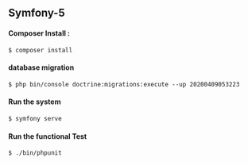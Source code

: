 ## Symfony-5


#### Composer Install : 

    $ composer install

#### database migration

    $ php bin/console doctrine:migrations:execute --up 20200409053223

#### Run the system 

    $ symfony serve
     
#### Run the functional Test

    $ ./bin/phpunit
